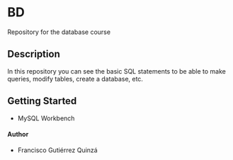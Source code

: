# BD

Repository for the database course

## Description

In this repository you can see the basic SQL statements to be able to make queries, modify tables, create a database, etc.

## Getting Started

- MySQL Workbench

#### Author

- Francisco Gutiérrez Quinzá
